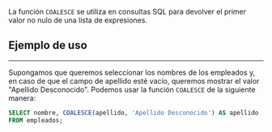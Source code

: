 La función `COALESCE` se utiliza en consultas SQL para devolver el primer valor no nulo de una lista de expresiones.

## Ejemplo de uso
---

Supongamos que queremos seleccionar los nombres de los empleados y, en caso de que el campo de apellido esté vacío, queremos mostrar el valor "Apellido Desconocido". Podemos usar la función `COALESCE` de la siguiente manera:

```sql
SELECT nombre, COALESCE(apellido, 'Apellido Desconocido') AS apellido
FROM empleados;
```

